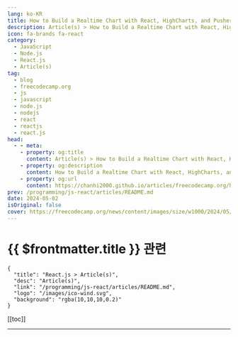 ```yaml
---
lang: ko-KR
title: How to Build a Realtime Chart with React, HighCharts, and Pusher
description: Article(s) > How to Build a Realtime Chart with React, HighCharts, and Pusher
icon: fa-brands fa-react
category: 
  - JavaScript
  - Node.js
  - React.js
  - Article(s)
tag: 
  - blog
  - freecodecamp.org
  - js
  - javascript
  - node.js
  - nodejs
  - react
  - reactjs
  - react.js
head:
  - - meta:
    - property: og:title
      content: Article(s) > How to Build a Realtime Chart with React, HighCharts, and Pusher
    - property: og:description
      content: How to Build a Realtime Chart with React, HighCharts, and Pusher
    - property: og:url
      content: https://chanhi2000.github.io/articles/freecodecamp.org/how-to-build-a-realtime-chart-with-react-and-pusher.html
prev: /programming/js-react/articles/README.md
date: 2024-05-02
isOriginal: false
cover: https://freecodecamp.org/news/content/images/size/w1000/2024/05/pusher-banner.png
---
```


# {{ $frontmatter.title }} 관련

```component VPCard
{
  "title": "React.js > Article(s)",
  "desc": "Article(s)",
  "link": "/programming/js-react/articles/README.md",
  "logo": "/images/ico-wind.svg",
  "background": "rgba(10,10,10,0.2)"
}
```

[[toc]]

---

<SiteInfo
  name="How to Build a Realtime Chart with React, HighCharts, and Pusher"
  desc="In today's tutorial, you are going to learn about WebSockets and how you can use them to create interactive realtime data applications.  To illustrate just how innovative real time technologies are, we will build a chart application which automatically updates with new dynamic online data. This is going to"
  url="https://freecodecamp.org/news/how-to-build-a-realtime-chart-with-react-and-pusher/"
  logo="https://cdn.freecodecamp.org/universal/favicons/favicon.ico"
  preview="https://freecodecamp.org/news/content/images/size/w1000/2024/05/pusher-banner.png"/>

<!-- TODO: 작성 -->

